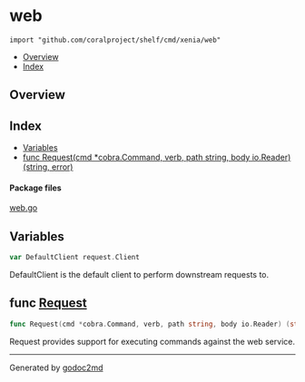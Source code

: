 

# web
`import "github.com/coralproject/shelf/cmd/xenia/web"`

* [Overview](#pkg-overview)
* [Index](#pkg-index)

## <a name="pkg-overview">Overview</a>



## <a name="pkg-index">Index</a>
* [Variables](#pkg-variables)
* [func Request(cmd *cobra.Command, verb, path string, body io.Reader) (string, error)](#Request)


#### <a name="pkg-files">Package files</a>
[web.go](/src/github.com/coralproject/shelf/cmd/xenia/web/web.go) 



## <a name="pkg-variables">Variables</a>
``` go
var DefaultClient request.Client
```
DefaultClient is the default client to perform downstream requests to.



## <a name="Request">func</a> [Request](/src/target/web.go?s=1860:1943#L56)
``` go
func Request(cmd *cobra.Command, verb, path string, body io.Reader) (string, error)
```
Request provides support for executing commands against the
web service.








- - -
Generated by [godoc2md](http://godoc.org/github.com/davecheney/godoc2md)

